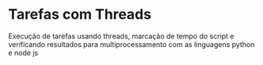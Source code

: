 # Tarefas com Threads
Execução de tarefas usando threads, marcação de tempo do script e verificando resultados para multiprocessamento com as linguagens python e node js